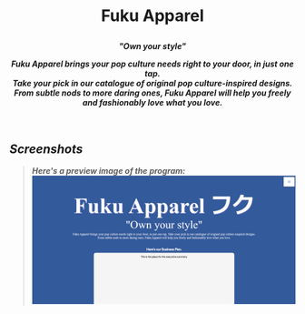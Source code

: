 # <p align="center">Fuku Apparel</p>
<p align="center"><i><b>"Own your style"<i><b></p>
<p align='center'>
Fuku Apparel brings your pop culture needs right to your door, in just one tap.<br>
Take your pick in our catalogue of original pop culture-inspired designs.<br>
From subtle nods to more daring ones, Fuku Apparel will help you freely and fashionably love what you love.
<p>
<br>

## Screenshots
> Here's a preview image of the program:
![Homepage](https://github.com/29yabuki/Fuku-Apparel/blob/main/images/homepage.png)